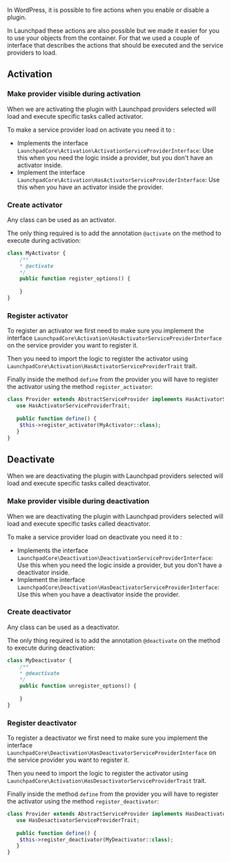 In WordPress, it is possible to fire actions when you enable or disable a plugin.

In Launchpad these actions are also possible but we made it easier for you to use your objects from the container.
For that we used a couple of interface that describes the actions that should be executed and the service providers to load.

## Activation 

### Make provider visible during activation
When we are activating the plugin with Launchpad providers selected will load and execute specific tasks called activator.

To make a service provider load on activate you need it to :
- Implements the interface `LaunchpadCore\Activation\ActivationServiceProviderInterface`: Use this when you need the logic inside a provider, but you don't have an activator inside.
- Implement the interface `LaunchpadCore\Activation\HasActivatorServiceProviderInterface`: Use this when you have an activator inside the provider.

### Create activator

Any class can be used as an activator.

The only thing required is to add the annotation `@activate` on the method to execute during activation:

```php
class MyActivator {
    /**
    * @activate
    */
    public function register_options() {
    
    }
}
```

### Register activator

To register an activator we first need to make sure you implement the interface `LaunchpadCore\Activation\HasActivatorServiceProviderInterface` on the service provider you want to register it.

Then you need to import the logic to register the activator using `LaunchpadCore\Activation\HasActivatorServiceProviderTrait` trait.

Finally inside the method `define` from the provider you will have to register the activator using the method `register_activator`:

```php
class Provider extends AbstractServiceProvider implements HasActivatorServiceProviderInterface {
   use HasActivatorServiceProviderTrait; 
   
   public function define() {
    $this->register_activator(MyActivator::class);
   }
} 
```

## Deactivate

When we are deactivating the plugin with Launchpad providers selected will load and execute specific tasks called deactivator.

### Make provider visible during deactivation
When we are deactivating the plugin with Launchpad providers selected will load and execute specific tasks called deactivator.

To make a service provider load on deactivate you need it to :
- Implements the interface `LaunchpadCore\Deactivation\DeactivationServiceProviderInterface`: Use this when you need the logic inside a provider, but you don't have a deactivator inside.
- Implement the interface `LaunchpadCore\Deactivation\HasDeactivatorServiceProviderInterface`: Use this when you have a deactivator inside the provider.

### Create deactivator

Any class can be used as a deactivator.

The only thing required is to add the annotation `@deactivate` on the method to execute during deactivation:

```php
class MyDeactivator {
    /**
    * @deactivate
    */
    public function unregister_options() {
    
    }
}
```

### Register deactivator

To register a deactivator we first need to make sure you implement the interface `LaunchpadCore\Deactivation\HasDeactivatorServiceProviderInterface` on the service provider you want to register it.

Then you need to import the logic to register the activator using `LaunchpadCore\Activation\HasDesactivatorServiceProviderTrait` trait.

Finally inside the method `define` from the provider you will have to register the activator using the method `register_deactivator`:

```php
class Provider extends AbstractServiceProvider implements HasDeactivatorServiceProviderInterface {
   use HasDesactivatorServiceProviderTrait; 
   
   public function define() {
    $this->register_deactivator(MyDeactivator::class);
   }
} 
```